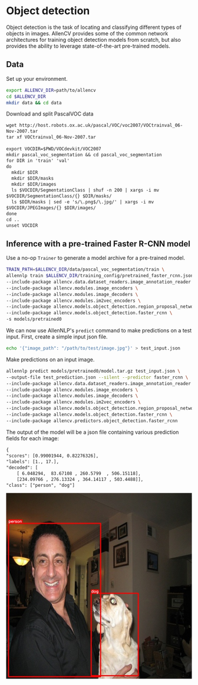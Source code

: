 # Object detection

Object detection is the task of locating and classifying different types of objects
in images. AllenCV provides some of the common network architectures for training
object detection models from scratch, but also provides the ability to leverage 
state-of-the-art pre-trained models.

## Data

Set up your environment.

```bash
export ALLENCV_DIR=path/to/allencv
cd $ALLENCV_DIR
mkdir data && cd data
```

Download and split PascalVOC data

```
wget http://host.robots.ox.ac.uk/pascal/VOC/voc2007/VOCtrainval_06-Nov-2007.tar
tar xf VOCtrainval_06-Nov-2007.tar

export VOCDIR=$PWD/VOCdevkit/VOC2007
mkdir pascal_voc_segmentation && cd pascal_voc_segmentation
for DIR in 'train' 'val'
do
  mkdir $DIR
  mkdir $DIR/masks
  mkdir $DIR/images
  ls $VOCDIR/SegmentationClass | shuf -n 200 | xargs -i mv $VOCDIR/SegmentationClass/{} $DIR/masks/
  ls $DIR/masks | sed -e 's/\.png$/\.jpg/' | xargs -i mv $VOCDIR/JPEGImages/{} $DIR/images/
done
cd ..
unset VOCDIR
```

## Inference with a pre-trained Faster R-CNN model

Use a no-op `Trainer` to generate a model archive for a pre-trained model.

```bash
TRAIN_PATH=$ALLENCV_DIR/data/pascal_voc_segmentation/train \
allennlp train $ALLENCV_DIR/training_config/pretrained_faster_rcnn.jsonnet \
--include-package allencv.data.dataset_readers.image_annotation_reader \
--include-package allencv.modules.image_encoders \
--include-package allencv.modules.image_decoders \
--include-package allencv.modules.im2vec_encoders \
--include-package allencv.models.object_detection.region_proposal_network \
--include-package allencv.models.object_detection.faster_rcnn \
-s models/pretrained0
```

We can now use AllenNLP's `predict` command to make predictions on a test input. First,
create a simple input json file.

```bash
echo '{"image_path": "/path/to/test/image.jpg"}' > test_input.json
```

Make predictions on an input image.

```bash
allennlp predict models/pretrained0/model.tar.gz test_input.json \
--output-file test_prediction.json --silent --predictor faster_rcnn \
--include-package allencv.data.dataset_readers.image_annotation_reader \
--include-package allencv.modules.image_encoders \
--include-package allencv.modules.image_decoders \
--include-package allencv.modules.im2vec_encoders \
--include-package allencv.models.object_detection.region_proposal_network \
--include-package allencv.models.object_detection.faster_rcnn \
--include-package allencv.predictors.object_detection.faster_rcnn 
```

The output of the model will be a json file containing various prediction fields for each image:

```
{
"scores": [0.99001944, 0.82276326], 
"labels": [1., 17.], 
"decoded": [
    [ 6.048294,  83.67108 , 260.5799  , 506.15118], 
    [234.09766 , 276.13324 , 364.14117 , 503.4488]],
"class": ["person", "dog"]
```

![Faster R-CNN inference](pretrained_inference.jpg)

